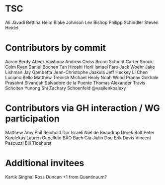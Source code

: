 # TSC

Ali Javadi
Bettina Heim
Blake Johnson
Lev Bishop
Philipp Schindler
Steven Heidel


# Contributors by commit

Aaron Berdy
Abeer Vaishnav
Andrew Cross
Bruno Schmitt
Carter Snook
Colm Ryan
Daniel Bochen Tan
Hiroshi Horii
Ismael Faro
Jack Woehr
Jake Lishman
Jay Gambetta
Jean-Christophe Jaskula
Jeff Heckey
Li Chen
Luciano Bello
Matthew Treinish
Michael Healy
Noah Wood
Pranav Gokhale
Prasahnt Sivarajah
Salvadore de la Puente
Thomas Alexander
Travis Scholten
Yunong Shi
Zachary Schoenfeld
@vasilenkoalexy


# Contributors via GH interaction / WG participation

Matthew Amy
Phil Reinhold
Dor Israeli
Niel de Beaudrap
Derek Bolt
Peter Karalekas
Lauren Capelluto
BẢO Bach Gia
Jialin Dou
Erik Davis
Vincent Pascuzzi
Bill Ticehurst


# Additional invitees

Kartik Singhal
Ross Duncan +1 from Quantinuum?
